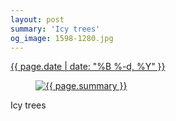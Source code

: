 ```yaml
---
layout: post
summary: 'Icy trees'
og_image: 1598-1280.jpg
---
```


<div class="post">
 <time>
  <a href="/1598">
   {{ page.date | date: "%B %-d, %Y" }}
  </a>
 </time>
 <a href="/1598">
  <figure data-taken="2/25/2022">
   <img alt="{{ page.summary }}" sizes="(min-width: 700px) 50vw, calc(100vw - 2rem)" src="{{ site.assets_url }}/1598-640.jpg" srcset="{{ site.assets_url }}/1598-320.jpg 320w, {{ site.assets_url }}/1598-640.jpg 640w, {{ site.assets_url }}/1598-960.jpg 960w, {{ site.assets_url }}/1598-1280.jpg 1280w"/>
  </figure>
 </a>
 <span>
  Icy trees
 </span>
</div>
